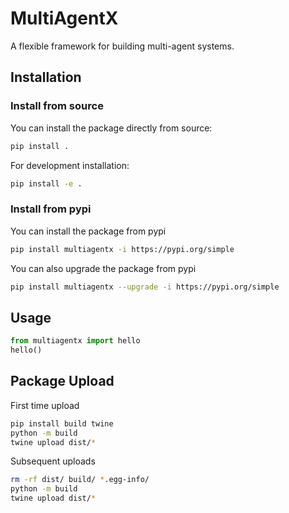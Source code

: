 # MultiAgentX

A flexible framework for building multi-agent systems.

## Installation

### Install from source

You can install the package directly from source:

```bash
pip install .
```

For development installation:

```bash
pip install -e .
```


### Install from pypi

You can install the package from pypi

```bash
pip install multiagentx -i https://pypi.org/simple
```

You can also upgrade the package from pypi

```bash
pip install multiagentx --upgrade -i https://pypi.org/simple
```

## Usage


```python
from multiagentx import hello
hello()
```


## Package Upload

First time upload

```bash
pip install build twine
python -m build
twine upload dist/*
```

Subsequent uploads

```bash
rm -rf dist/ build/ *.egg-info/
python -m build
twine upload dist/*
```


